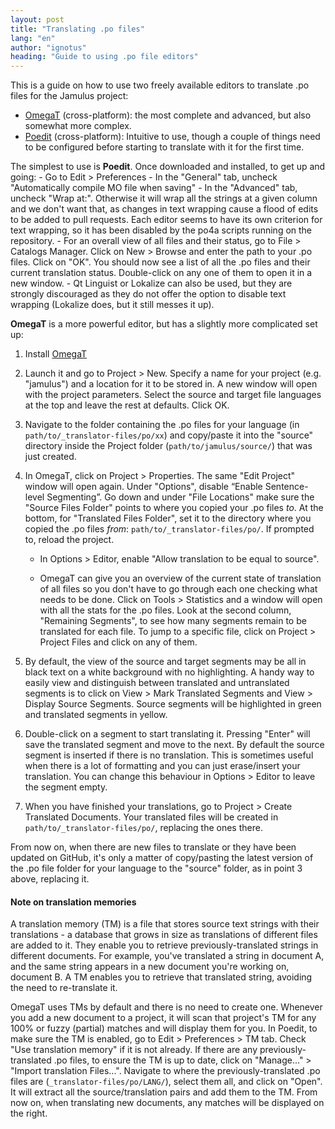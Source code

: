 ```yaml
---
layout: post
title: "Translating .po files"
lang: "en"
author: "ignotus"
heading: "Guide to using .po file editors"
---
```


This is a guide on how to use two freely available editors to translate .po files for the Jamulus project:

- [OmegaT](https://omegat.org/) (cross-platform): the most complete and advanced, but also somewhat more complex.
- [Poedit](https://github.com/vslavik/poedit) (cross-platform): Intuitive to use, though a couple of things need to be configured before starting to translate with it for the first time.

<!--more-->

The simplest to use is **Poedit**. Once downloaded and installed, to get up and going:
    - Go to Edit > Preferences
    - In the "General" tab, uncheck "Automatically compile MO file when saving"
    - In the "Advanced" tab, uncheck "Wrap at:". Otherwise it will wrap all the strings at a given column and we don't want that, as changes in text wrapping cause a flood of edits to be added to pull requests. Each editor seems to have its own criterion for text wrapping, so it has been disabled by the po4a scripts running on the repository.
    - For an overall view of all files and their status, go to File > Catalogs Manager. Click on New > Browse and  enter the path to your .po files. Click on "OK". You should now see a list of all the .po files and their current translation status. Double-click on any one of them to open it in a new window.
    - Qt Linguist or Lokalize can also be used, but they are strongly discouraged as they do not offer the option to disable text wrapping (Lokalize does, but it still messes it up).

**OmegaT** is a more powerful editor, but has a slightly more complicated set up:

1. Install [OmegaT](https://omegat.org/)

1. Launch it and go to Project > New. Specify a name for your project (e.g. "jamulus") and a location for it to be stored in. A new window will open with the project parameters. Select the source and target file languages at the top and leave the rest at defaults. Click OK.

1. Navigate to the folder containing the .po files for your language (in `path/to/_translator-files/po/xx`) and copy/paste it into the "source" directory inside the Project folder (`path/to/jamulus/source/`) that was just created.

1. In OmegaT, click on Project > Properties. The same "Edit Project" window will open again. Under "Options", disable “Enable Sentence-level Segmenting”. Go down and under "File Locations" make sure the "Source Files Folder" points to where you copied your .po files _to_. At the bottom, for "Translated Files Folder", set it to the directory where you copied the .po files _from_: `path/to/_translator-files/po/`. If prompted to, reload the project.

    * In Options > Editor, enable "Allow translation to be equal to source".

    * OmegaT can give you an overview of the current state of translation of all files so you don't have to go through each one checking what needs to be done. Click on Tools > Statistics and a window will open with all the stats for the .po files. Look at the second column, "Remaining Segments", to see how many segments remain to be translated for each file. To jump to a specific file, click on Project > Project Files and click on any of them.


1. By default, the view of the source and target segments may be all in black text on a white background with no highlighting. A handy way to easily view and distinguish between translated and untranslated segments is to click on View > Mark Translated Segments and View > Display Source Segments. Source segments will be highlighted in green and translated segments in yellow.

1. Double-click on a segment to start translating it. Pressing "Enter" will save the translated segment and move to the next. By default the source segment is inserted if there is no translation. This is sometimes useful when there is a lot of formatting and you can just erase/insert your translation. You can change this behaviour in Options > Editor to leave the segment empty.
1. When you have finished your translations, go to Project > Create Translated Documents. Your translated files will be created in `path/to/_translator-files/po/`, replacing the ones there.


 From now on, when there are new files to translate or they have been updated on GitHub, it's only a matter of copy/pasting the latest version of the .po file folder for your language to the "source" folder, as in point 3 above, replacing it.

#### Note on translation memories

A translation memory (TM) is a file that stores source text strings with their translations - a database that grows in size as translations of different files are added to it. They enable you to retrieve previously-translated strings in different documents. For example, you've translated a string in document A, and the same string appears in a new document you're working on, document B. A TM enables you to retrieve that translated string, avoiding the need to re-translate it.

OmegaT uses TMs by default and there is no need to create one. Whenever you add a new document to a project, it will scan that project's TM for any 100% or fuzzy (partial) matches and will display them for you. In Poedit, to make sure the TM is enabled, go to Edit > Preferences > TM tab. Check "Use translation memory" if it is not already. If there are any previously-translated .po files, to ensure the TM is up to date, click on "Manage..." > "Import translation Files...". Navigate to where the previously-translated .po files are (`_translator-files/po/LANG/`), select them all, and click on "Open". It will extract all the source/translation pairs and add them to the TM. From now on, when translating new documents, any matches will be displayed on the right.

